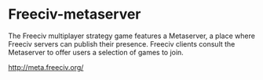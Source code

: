 # Freeciv-metaserver
The Freeciv multiplayer strategy game features a Metaserver, a place where Freeciv servers can publish their presence. Freeciv clients consult the Metaserver to offer users a selection of games to join.

http://meta.freeciv.org/
